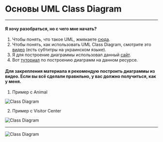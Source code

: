 # Основы UML Class Diagram
---
#### Я хочу разобраться, но с чего мне начать?
1) Чтобы понять, что такое UML, жмякаете [сюда](https://ru.wikipedia.org/wiki/UML).
2) Чтобы понять, как использовать UML Class Diagram, смотрите это [видео](https://www.youtube.com/watch?v=UI6lqHOVHic) (есть субтитры на украинском языке).
3) Я для построение диаграммы использовал данный [сайт](http://www.plantuml.com/plantuml/uml/SyfFKj2rKt3CoKnELR1Io4ZDoSa70000).
4) Вот [туториал](http://plantuml.com/ru/class-diagram) по построению диаграмм на данном ресурсе.
#### Для закрепления материала я рекомендую построить диаграммы из видео. Если вы всё сделали правильно, у вас должно получиться, как у меня.
1) Пример с Animal

![Class Diagram](http://www.plantuml.com/plantuml/png/JL3DQlD03BphANJyFegXPzD3Ga-5q1xIFe3Y25l4rWP9mT2VTw_eniQddHdcPz7EWonkqmX-4RsIqOJTIExx29FJBVYbAtgKJyP7e9E7KHVLWNkLYKRy0coK9cxHCw9zKZctA1g9gES5pYpz47Vsu1ol6VhtFp5JvFi3K7lVYqKHvuM_HR3zpSo3-8NjmDh7K9lMr74iyw6OEC3zOq_VJREMRSNQk5KswQMEwSEwGHJgV7fM2LjaYjNwRCnNM8QmfBLAEzPpdlON)

2) Пример с Visitor Center

![Class Diagram](http://www.plantuml.com/plantuml/png/SoWkIImgAStDuIhEpimhI2nAp5L8paaiBdOiAIdAJ2ejIVLCpiyBpgnALJ3W0aieX6KMPvRa5pcdvfMa5a75VFAJaYgXRAV4aeoY_FnSBYuKbGfQkheGTGfM2eQOSd1z86azFIqkXzIy5A330000)

---
![Class Diagram](http://www.plantuml.com/plantuml/png/RP5DQm8n48Rl-HKvAYBqB3qexKLeIr4yz3YQSHbCPYIPAFteVs_MRDbTyBJPPsUVl6-oJ0fHS_0cdOZF427OWuUKLggHzbbnVH3UqXVQ1tFxO7SSiTabZFRRsDc5y3gPbaM1b3I2ad01lwORt_J3ytC1LubkOSiaSLEGbuPugw0v3MYLONm6nOLre5WW1Y0_668wd1W2zcXsmKZ7pvVMEPakx5x45vhFhU4zof4ytiA2Sn-IuvEm8ckNFyW5HxGlyGeCJLSYrFNRUEUwnvgFShCvzAZO5X-ytX6lN22kvoPL3osvArzvN_srGCqqz7Ua-ljhUloPp_-lmMo6iFl1r6U5uqXcYUnoy7y0)
